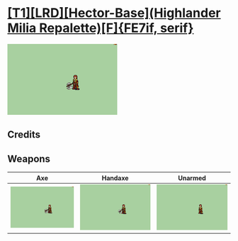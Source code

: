 # [\[T1\]\[LRD\]\[Hector-Base\]\(Highlander Milia Repalette\)\[F\]{FE7if, serif}](./%5BT1%5D%5BLRD%5D%5BHector-Base%5D(Highlander%20Milia%20Repalette)%5BF%5D%7BFE7if,%20serif%7D)

<img src="./3.%20Axe/Axe_000.png" alt="[T1][LRD][Hector-Base](Highlander Milia Repalette)[F]{FE7if, serif} standing" />

## Credits



## Weapons


|Axe |Handaxe |Unarmed |
|  :---: | :---: | :---: |
| <img alt="Axe animation" src="./3.%20Axe/Axe.gif" /> | <img alt="Handaxe animation" src="./4.%20Handaxe/Handaxe.gif" /> | <img alt="Unarmed animation" src="./8.%20Unarmed/Unarmed.gif" /> |
